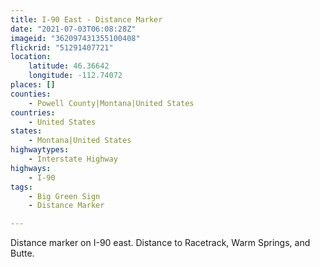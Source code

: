 ```yaml
---
title: I-90 East - Distance Marker
date: "2021-07-03T06:08:28Z"
imageid: "362097431355100408"
flickrid: "51291407721"
location:
    latitude: 46.36642
    longitude: -112.74072
places: []
counties:
    - Powell County|Montana|United States
countries:
    - United States
states:
    - Montana|United States
highwaytypes:
    - Interstate Highway
highways:
    - I-90
tags:
    - Big Green Sign
    - Distance Marker

---
```

Distance marker on I-90 east.  Distance to Racetrack, Warm Springs, and Butte.
